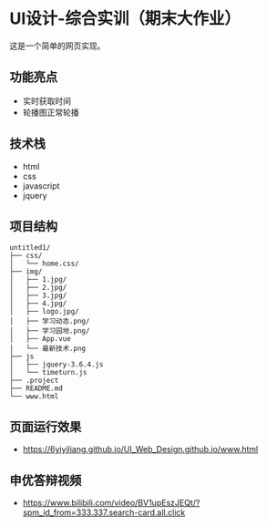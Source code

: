 # UI设计-综合实训（期末大作业）

这是一个简单的网页实现。

## 功能亮点

- 实时获取时间
- 轮播图正常轮播

## 技术栈

- html
- css
- javascript
- jquery

## 项目结构

```
untitled1/
├── css/
│   └── home.css/        
├── img/
│   ├── 1.jpg/
│   ├── 2.jpg/
│   ├── 3.jpg/
│   ├── 4.jpg/
│   ├── logo.jpg/
│   ├── 学习动态.png/
│   ├── 学习园地.png/
│   ├── App.vue
│   └── 最新技术.png
├── js
│   ├── jquery-3.6.4.js
│   └── timeturn.js
├── .project
├── README.md
└── www.html
```

## 页面运行效果

- https://6yiyiliang.github.io/UI_Web_Design.github.io/www.html

## 申优答辩视频

- https://www.bilibili.com/video/BV1upEszJEQt/?spm_id_from=333.337.search-card.all.click


